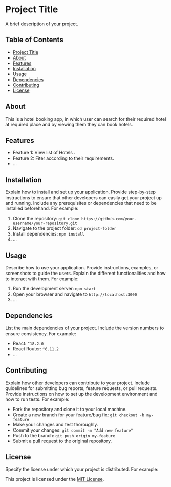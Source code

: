 # Project Title

A brief description of your project.

## Table of Contents

- [Project Title](#project-title)
- [About](#about)
- [Features](#features)
- [Installation](#installation)
- [Usage](#usage)
- [Dependencies](#dependencies)
- [Contributing](#contributing)
- [License](#license)

## About

This is a hotel booking app, in which user can search for their required hotel at required place and by viewing them they can book hotels.

## Features

- Feature 1: View list of Hotels .
- Feature 2: Fiter according to their requirements.
- ...

## Installation

Explain how to install and set up your application. Provide step-by-step instructions to ensure that other developers can easily get your project up and running. Include any prerequisites or dependencies that need to be installed beforehand. For example:

1. Clone the repository: `git clone https://github.com/your-username/your-repository.git`
2. Navigate to the project folder: `cd project-folder   `
3. Install dependencies: `npm install`
4. ...

## Usage

Describe how to use your application. Provide instructions, examples, or screenshots to guide the users. Explain the different functionalities and how to interact with them. For example:

1. Run the development server: `npm start`
2. Open your browser and navigate to `http://localhost:3000`
3. ...

## Dependencies

List the main dependencies of your project. Include the version numbers to ensure consistency. For example:

- React: `^18.2.0`
- React Router: `^6.11.2`
- ...

## Contributing

Explain how other developers can contribute to your project. Include guidelines for submitting bug reports, feature requests, or pull requests. Provide instructions on how to set up the development environment and how to run tests. For example:

- Fork the repository and clone it to your local machine.
- Create a new branch for your feature/bug fix: `git checkout -b my-feature`
- Make your changes and test thoroughly.
- Commit your changes: `git commit -m "Add new feature"`
- Push to the branch: `git push origin my-feature`
- Submit a pull request to the original repository.

## License

Specify the license under which your project is distributed. For example:

This project is licensed under the [MIT License](LICENSE).

